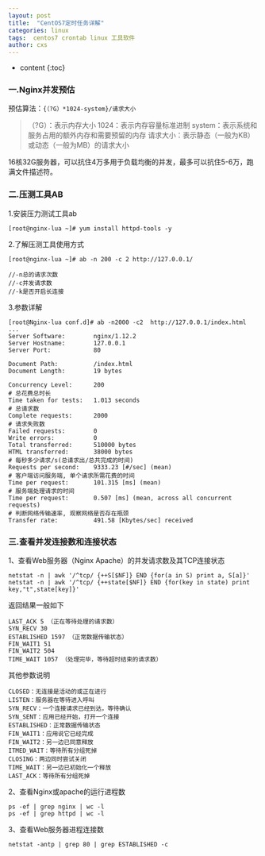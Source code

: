 ```yaml
---
layout: post
title:  "CentOS7定时任务详解"
categories: linux
tags:  centos7 crontab linux 工具软件  
author: cxs
---
```


* content
{:toc}

### 一.Nginx并发预估
预估算法：`{（?G）*1024-system}/请求大小`

> （?G）：表示内存大小
1024：表示内存容量标准进制
system：表示系统和服务占用的额外内存和需要预留的内存
请求大小：表示静态（一般为KB）或动态（一般为MB）的请求大小

16核32G服务器，可以抗住4万多用于负载均衡的并发，最多可以抗住5-6万，跑满文件描述符。

### 二.压测工具AB
1.安装压力测试工具ab
```
[root@nginx-lua ~]# yum install httpd-tools -y
```
2.了解压测工具使用方式
```
[root@nginx-lua ~]# ab -n 200 -c 2 http://127.0.0.1/

//-n总的请求次数
//-c并发请求数
//-k是否开启长连接
```
3.参数详解
```
[root@Nginx-lua conf.d]# ab -n2000 -c2  http://127.0.0.1/index.html
...
Server Software:        nginx/1.12.2
Server Hostname:        127.0.0.1
Server Port:            80

Document Path:          /index.html
Document Length:        19 bytes

Concurrency Level:      200
# 总花费总时长
Time taken for tests:   1.013 seconds
# 总请求数
Complete requests:      2000
# 请求失败数
Failed requests:        0
Write errors:           0
Total transferred:      510000 bytes
HTML transferred:       38000 bytes
# 每秒多少请求/s(总请求出/总共完成的时间)
Requests per second:    9333.23 [#/sec] (mean)
# 客户端访问服务端, 单个请求所需花费的时间
Time per request:       101.315 [ms] (mean)
# 服务端处理请求的时间
Time per request:       0.507 [ms] (mean, across all concurrent requests)
# 判断网络传输速率, 观察网络是否存在瓶颈
Transfer rate:          491.58 [Kbytes/sec] received
```
### 三.查看并发连接数和连接状态

1、查看Web服务器（Nginx Apache）的并发请求数及其TCP连接状态
```
netstat -n | awk '/^tcp/ {++S[$NF]} END {for(a in S) print a, S[a]}'
netstat -n | awk '/^tcp/ {++state[$NF]} END {for(key in state) print key,"t",state[key]}'
```
返回结果一般如下
```
LAST_ACK 5 （正在等待处理的请求数）
SYN_RECV 30
ESTABLISHED 1597 （正常数据传输状态）
FIN_WAIT1 51
FIN_WAIT2 504
TIME_WAIT 1057 （处理完毕，等待超时结束的请求数）
```
其他参数说明
```
CLOSED：无连接是活动的或正在进行
LISTEN：服务器在等待进入呼叫
SYN_RECV：一个连接请求已经到达，等待确认
SYN_SENT：应用已经开始，打开一个连接
ESTABLISHED：正常数据传输状态
FIN_WAIT1：应用说它已经完成
FIN_WAIT2：另一边已同意释放
ITMED_WAIT：等待所有分组死掉
CLOSING：两边同时尝试关闭
TIME_WAIT：另一边已初始化一个释放
LAST_ACK：等待所有分组死掉
```
2、查看Nginx或apache的运行进程数
```
ps -ef | grep nginx | wc -l
ps -ef | grep httpd | wc -l
```
3、查看Web服务器进程连接数
```
netstat -antp | grep 80 | grep ESTABLISHED -c
```

